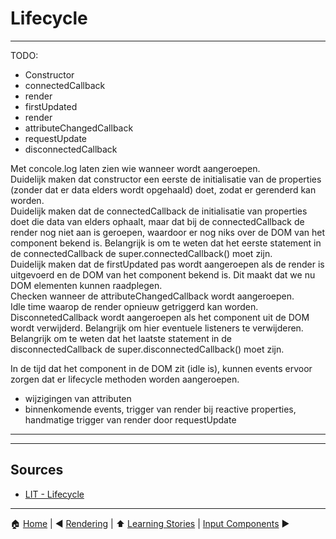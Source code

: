 # Lifecycle

---
TODO:

- Constructor
- connectedCallback
- render
- firstUpdated
- render
- attributeChangedCallback
- requestUpdate
- disconnectedCallback

Met concole.log laten zien wie wanneer wordt aangeroepen.  
Duidelijk maken dat constructor een eerste de initialisatie van de properties (zonder dat er data elders wordt opgehaald) doet, zodat er gerenderd kan worden.  
Duidelijk maken dat de connectedCallback de initialisatie van properties doet die data van elders ophaalt, maar dat bij de connectedCallback de render nog niet aan is geroepen, waardoor er nog niks over de DOM van het component bekend is. Belangrijk is om te weten dat het eerste statement in de connectedCallback de super.connectedCallback() moet zijn.  
Duidelijk maken dat de firstUpdated pas wordt aangeroepen als de render is uitgevoerd en de DOM van het component bekend is. Dit maakt dat we nu DOM elementen kunnen raadplegen.  
Checken wanneer de attributeChangedCallback wordt aangeroepen.  
Idle time waarop de render opnieuw getriggerd kan worden.  
DisconnetedCallback wordt aangeroepen als het component uit de DOM wordt verwijderd. Belangrijk om hier eventuele listeners te verwijderen. Belangrijk om te weten dat het laatste statement in de disconnectedCallback de super.disconnectedCallback() moet zijn.  

In de tijd dat het component in de DOM zit (idle is), kunnen events ervoor zorgen dat er lifecycle methoden worden aangeroepen.

- wijzigingen van attributen
- binnenkomende events, trigger van render bij reactive properties, handmatige trigger van render door requestUpdate

---

---

## Sources

- [LIT - Lifecycle](https://lit.dev/docs/components/lifecycle/)

---

:house: [Home](../README.md) | :arrow_backward: [Rendering](./rendering.md) | :arrow_up: [Learning Stories](./README.md) | [Input Components](./input-components.md) :arrow_forward:
